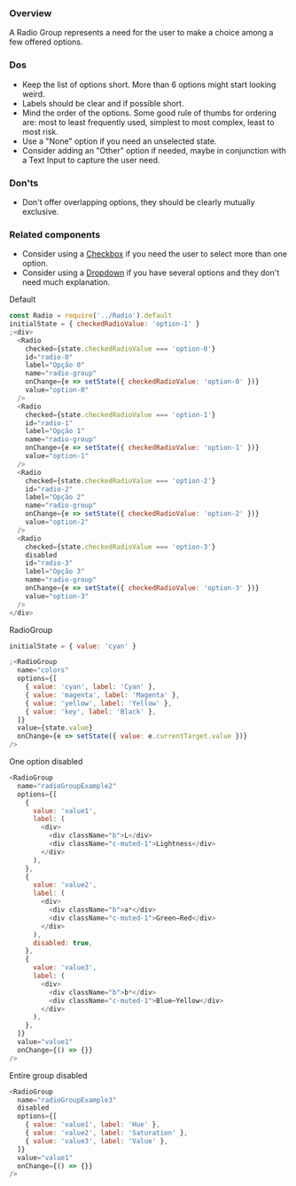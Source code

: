 ### Overview

A Radio Group represents a need for the user to make a choice among a few offered options.

### Dos

- Keep the list of options short. More than 6 options might start looking weird.
- Labels should be clear and if possible short.
- Mind the order of the options. Some good rule of thumbs for ordering are: most to least frequently used, simplest to most complex, least to most risk.
- Use a "None" option if you need an unselected state.
- Consider adding an "Other" option if needed, maybe in conjunction with a Text Input to capture the user need.

### Don'ts

- Don't offer overlapping options, they should be clearly mutually exclusive.

### Related components

- Consider using a <a href="#checkbox">Checkbox</a> if you need the user to select more than one option.
- Consider using a <a href="#dropdown">Dropdown</a> if you have several options and they don't need much explanation.

Default

```js
const Radio = require('../Radio').default
initialState = { checkedRadioValue: 'option-1' }
;<div>
  <Radio
    checked={state.checkedRadioValue === 'option-0'}
    id="radio-0"
    label="Opção 0"
    name="radio-group"
    onChange={e => setState({ checkedRadioValue: 'option-0' })}
    value="option-0"
  />
  <Radio
    checked={state.checkedRadioValue === 'option-1'}
    id="radio-1"
    label="Opção 1"
    name="radio-group"
    onChange={e => setState({ checkedRadioValue: 'option-1' })}
    value="option-1"
  />
  <Radio
    checked={state.checkedRadioValue === 'option-2'}
    id="radio-2"
    label="Opção 2"
    name="radio-group"
    onChange={e => setState({ checkedRadioValue: 'option-2' })}
    value="option-2"
  />
  <Radio
    checked={state.checkedRadioValue === 'option-3'}
    disabled
    id="radio-3"
    label="Opção 3"
    name="radio-group"
    onChange={e => setState({ checkedRadioValue: 'option-3' })}
    value="option-3"
  />
</div>
```

RadioGroup

```js
initialState = { value: 'cyan' }

;<RadioGroup
  name="colors"
  options={[
    { value: 'cyan', label: 'Cyan' },
    { value: 'magenta', label: 'Magenta' },
    { value: 'yellow', label: 'Yellow' },
    { value: 'key', label: 'Black' },
  ]}
  value={state.value}
  onChange={e => setState({ value: e.currentTarget.value })}
/>
```

One option disabled

```js
<RadioGroup
  name="radioGroupExample2"
  options={[
    {
      value: 'value1',
      label: (
        <div>
          <div className="b">L</div>
          <div className="c-muted-1">Lightness</div>
        </div>
      ),
    },
    {
      value: 'value2',
      label: (
        <div>
          <div className="b">a*</div>
          <div className="c-muted-1">Green–Red</div>
        </div>
      ),
      disabled: true,
    },
    {
      value: 'value3',
      label: (
        <div>
          <div className="b">b*</div>
          <div className="c-muted-1">Blue–Yellow</div>
        </div>
      ),
    },
  ]}
  value="value1"
  onChange={() => {}}
/>
```

Entire group disabled

```js
<RadioGroup
  name="radioGroupExample3"
  disabled
  options={[
    { value: 'value1', label: 'Hue' },
    { value: 'value2', label: 'Saturation' },
    { value: 'value3', label: 'Value' },
  ]}
  value="value1"
  onChange={() => {}}
/>
```
